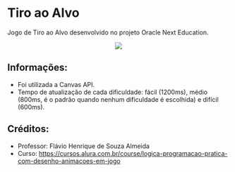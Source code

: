 # Tiro ao Alvo
Jogo de Tiro ao Alvo desenvolvido no projeto Oracle Next Education.
<p align="center"><img src="https://i.imgur.com/8oe04UN.png"></p>

## Informações:
- Foi utilizada a Canvas API.
- Tempo de atualização de cada dificuldade: fácil (1200ms), médio (800ms, é o padrão quando nenhum dificuldade é escolhida) e difícil (600ms).

## Créditos:
- Professor: Flávio Henrique de Souza Almeida
- Curso: https://cursos.alura.com.br/course/logica-programacao-pratica-com-desenho-animacoes-em-jogo
